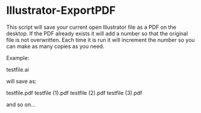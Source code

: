 # Illustrator-ExportPDF
This script will save your current open Illustrator file as a PDF on the desktop. 
If the PDF already exists it will add a number so that the original file is not overwritten.
Each time it is run it will increment the number so you can make as many copies as you need.

Example:

testfile.ai

will save as:

testfile.pdf
testfile (1).pdf
testfile (2).pdf
testfile (3).pdf

and so on...
